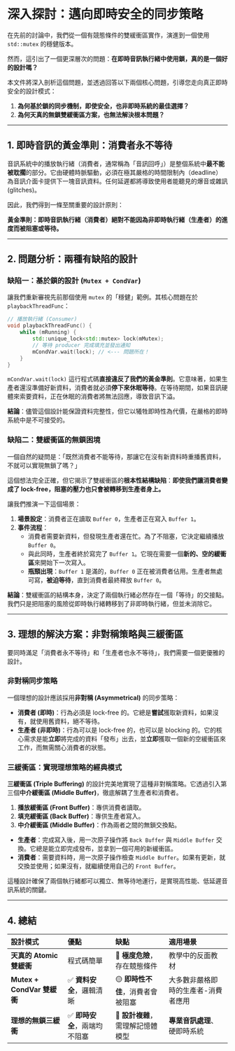 # 深入探討：邁向即時安全的同步策略

在先前的討論中，我們從一個有競態條件的雙緩衝區實作，演進到一個使用 `std::mutex` 的穩健版本。

然而，這引出了一個更深層次的問題：**在即時音訊執行緒中使用鎖，真的是一個好的設計嗎？**

本文件將深入剖析這個問題，並透過回答以下兩個核心問題，引導您走向真正即時安全的設計模式：

1. **為何基於鎖的同步機制，即使安全，也非即時系統的最佳選擇？**
2. **為何天真的無鎖雙緩衝區方案，也無法解決根本問題？**

---

## 1. 即時音訊的黃金準則：消費者永不等待

音訊系統中的播放執行緒（消費者，通常稱為「音訊回呼」）是整個系統中**最不能被耽擱**的部分。它由硬體時脈驅動，必須在極其嚴格的時間限制內（deadline）為音訊介面卡提供下一塊音訊資料。任何延遲都將導致使用者能聽見的爆音或雜訊 (glitches)。

因此，我們得到一條至關重要的設計原則：

**黃金準則：即時音訊執行緒（消費者）絕對不能因為非即時執行緒（生產者）的進度而被阻塞或等待。**

---

## 2. 問題分析：兩種有缺陷的設計

### 缺陷一：基於鎖的設計 (`Mutex + CondVar`)

讓我們重新審視先前那個使用 `mutex` 的「穩健」範例。其核心問題在於 `playbackThreadFunc`：

```cpp
// 播放執行緒 (Consumer)
void playbackThreadFunc() {
    while (mRunning) {
        std::unique_lock<std::mutex> lock(mMutex);
        // 等待 producer 完成填充並發出通知
        mCondVar.wait(lock); // <--- 問題所在！
    }
}
```

`mCondVar.wait(lock)` 這行程式碼**直接違反了我們的黃金準則**。它意味著，如果生產者還沒準備好新資料，消費者就必須**停下來休眠等待**。在等待期間，如果音訊硬體來索要資料，正在休眠的消費者將無法回應，導致音訊下溢。

**結論**：儘管這個設計能保證資料完整性，但它以犧牲即時性為代價，在嚴格的即時系統中是不可接受的。

### 缺陷二：雙緩衝區的無鎖困境

一個自然的疑問是：「既然消費者不能等待，那讓它在沒有新資料時重播舊資料，不就可以實現無鎖了嗎？」

這個想法完全正確，但它揭示了雙緩衝區的**根本性結構缺陷**：**即使我們讓消費者變成了 lock-free，阻塞的壓力也只會被轉移到生產者身上。**

讓我們推演一下這個場景：

1. **場景設定**：消費者正在讀取 `Buffer 0`，生產者正在寫入 `Buffer 1`。
2. **事件流程**：
   - 消費者需要新資料，但發現生產者還在忙。為了不阻塞，它決定繼續播放 `Buffer 0`。
   - 與此同時，生產者終於寫完了 `Buffer 1`。它現在需要一個**新的、空的緩衝區**來開始下一次寫入。
   - **瓶頸出現**：`Buffer 1` 是滿的，`Buffer 0` 正在被消費者佔用。生產者無處可寫，**被迫等待**，直到消費者最終釋放 `Buffer 0`。

**結論**：雙緩衝區的結構本身，決定了兩個執行緒必然存在一個「等待」的交接點。我們只是把阻塞的風險從即時執行緒轉移到了非即時執行緒，但並未消除它。

---

## 3. 理想的解決方案：非對稱策略與三緩衝區

要同時滿足「消費者永不等待」和「生產者也永不等待」，我們需要一個更優雅的設計。

### 非對稱同步策略

一個理想的設計應該採用**非對稱 (Asymmetrical)** 的同步策略：

- **消費者 (即時)**：行為必須是 lock-free 的。它總是**嘗試**獲取新資料，如果沒有，就使用舊資料，絕不等待。
- **生產者 (非即時)**：行為可以是 lock-free 的，也可以是 blocking 的。它的核心需求是能**立即**將完成的資料「發布」出去，並**立即**獲取一個新的空緩衝區來工作，而無需關心消費者的狀態。

### 三緩衝區：實現理想策略的經典模式

**三緩衝區 (Triple Buffering)** 的設計完美地實現了這種非對稱策略。它透過引入第三個**中介緩衝區 (Middle Buffer)**，徹底解耦了生產者和消費者。

1. **播放緩衝區 (Front Buffer)**：專供消費者讀取。
2. **填充緩衝區 (Back Buffer)**：專供生產者寫入。
3. **中介緩衝區 (Middle Buffer)**：作為兩者之間的無鎖交換點。

- **生產者**：完成寫入後，用一次原子操作將 `Back Buffer` 與 `Middle Buffer` 交換。它總是能立即完成發布，並拿到一個可用的新緩衝區。
- **消費者**：需要資料時，用一次原子操作檢查 `Middle Buffer`。如果有更新，就交換並使用；如果沒有，就繼續使用自己的 `Front Buffer`。

這種設計確保了兩個執行緒都可以獨立、無等待地運行，是實現高性能、低延遲音訊系統的關鍵。

---

## 4. 總結

| 設計模式                   | 優點                          | 缺點                              | 適用場景                            |
| :------------------------- | :---------------------------- | :-------------------------------- | :---------------------------------- |
| **天真的 Atomic 雙緩衝**   | 程式碼簡單                    | 🔴 **極度危險**，存在競態條件     | 教學中的反面教材                    |
| **Mutex + CondVar 雙緩衝** | ✅ **資料安全**，邏輯清晰     | 🟡 **即時性不佳**，消費者會被阻塞 | 大多數非嚴格即時的生產者-消費者應用 |
| **理想的無鎖三緩衝**       | ✅ **即時安全**，兩端均不阻塞 | 🔵 **設計複雜**，需理解記憶體模型 | **專業音訊處理**、硬即時系統        |
